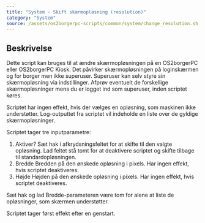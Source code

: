 ```yaml
---
title: "System - Skift skærmopløsning (resolution)"
category: "System"
source: /assets/os2borgerpc-scripts/common/system/change_resolution.sh
---
```


## Beskrivelse
Dette script kan bruges til at ændre skærmopløsningen på en OS2borgerPC eller OS2borgerPC Kiosk.
Det påvirker skærmopløsningen på loginskærmen og for borger men ikke superuser. Superuser kan selv styre sin skærmopløsning via indstillinger.
Afprøv eventuelt de forskellige skærmopløsninger mens du er logget ind som superuser, inden scriptet køres.

Scriptet har ingen effekt, hvis der vælges en opløsning, som maskinen ikke understøtter.
Log-outputtet fra scriptet vil indeholde en liste over de gyldige skærmopløsninger.

Scriptet tager tre inputparametre:
1. Aktiver?
Sæt hak i afkrydsningsfeltet for at skifte til den valgte opløsning.
Lad feltet stå tomt for at deaktivere scriptet og skifte tilbage til standardopløsningen.
2. Bredde
Bredden på den ønskede opløsning i pixels. Har ingen effekt, hvis scriptet deaktiveres.
3. Højde
Højden på den ønskede opløsning i pixels. Har ingen effekt, hvis scriptet deaktiveres.

Sæt hak og lad Bredde-parameteren være tom for alene at liste de opløsninger, som skærmen understøtter.

Scriptet tager først effekt efter en genstart.